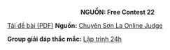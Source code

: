 **<center>NGUỒN: Free Contest 22</center>**

[Tải đề bài (PDF)](/statements/2147/ROOK2.pdf)
**Nguồn:** [Chuyên Sơn La Online Judge](http://csloj.ddns.net/)

**Group giải đáp thắc mắc:** [Lập trình 24h](https://www.facebook.com/groups/1386904321519984)